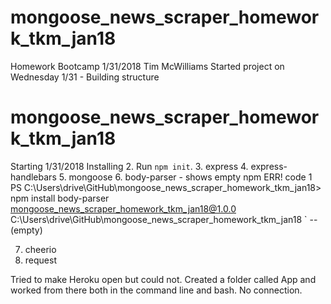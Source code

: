 # mongoose_news_scraper_homework_tkm_jan18
Homework Bootcamp 1/31/2018 Tim McWilliams
Started project on Wednesday 1/31 - Building structure
# mongoose_news_scraper_homework_tkm_jan18

Starting 1/31/2018
Installing 
2. Run `npm init`. 
3. express
4. express-handlebars
5. mongoose
6. body-parser - shows empty 
        npm ERR! code 1
        PS C:\Users\drive\GitHub\mongoose_news_scraper_homework_tkm_jan18> npm install body-parser
        mongoose_news_scraper_homework_tkm_jan18@1.0.0 C:\Users\drive\GitHub\mongoose_news_scraper_homework_tkm_jan18
`       -- (empty)

7. cheerio
8. request

Tried to make Heroku open but could not.  Created a folder called App and worked from there both in the command line and bash.  No connection. 
